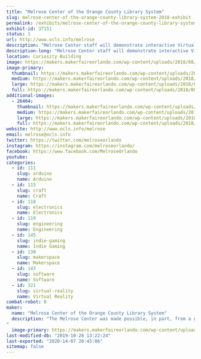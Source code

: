 ```yaml
---
title: "Melrose Center of the Orange County Library System"
slug: melrose-center-of-the-orange-county-library-system-2018-exhibit
permalink: /exhibits/melrose-center-of-the-orange-county-library-system-2018-exhibit/
exhibit-id: 37151
status: 1
url: http://www.ocls.info/melrose
description: "Melrose Center staff will demonstrate interactive Virtual Reality and Fab Lab experiences for visitors to our 2019 exhibit.  Learn about the classes and resources available at the Melrose Center, including Audio, Photo and Video studios, sound booths and editing bays, driving and flight simulators and more."
description-long: "Melrose Center staff will demonstrate interactive Virtual Reality and Fab Lab experiences for visitors to our 2019 exhibit.  Learn about the classes and resources available at the Melrose Center, including Audio, Photo and Video studios, sound booths and editing bays, driving and flight simulators and more."
location: Curiosity Building
image: https://makers.makerfaireorlando.com/wp-content/uploads/2018/08/melrose_logo.jpg
image-primary:
  thumbnail: https://makers.makerfaireorlando.com/wp-content/uploads/2018/08/melrose_logo-150x150.jpg
  medium: https://makers.makerfaireorlando.com/wp-content/uploads/2018/08/melrose_logo-300x112.jpg
  large: https://makers.makerfaireorlando.com/wp-content/uploads/2018/08/melrose_logo.jpg
  full: https://makers.makerfaireorlando.com/wp-content/uploads/2018/08/melrose_logo.jpg
additional-images:
  - 26464:
    thumbnail: https://makers.makerfaireorlando.com/wp-content/uploads/2018/08/CreativeExpo-Feb1117_12-150x150.jpg
    medium: https://makers.makerfaireorlando.com/wp-content/uploads/2018/08/CreativeExpo-Feb1117_12-300x200.jpg
    large: https://makers.makerfaireorlando.com/wp-content/uploads/2018/08/CreativeExpo-Feb1117_12-1024x683.jpg
    full: https://makers.makerfaireorlando.com/wp-content/uploads/2018/08/CreativeExpo-Feb1117_12.jpg
website: http://www.ocls.info/melrose
email: melrose@ocls.info
twitter: https://twitter.com/melroseorlando
instagram: https://instagram.com/melroseorlando/
facebook: https://www.facebook.com/MelroseOrlando
youtube: 
categories:
  - id: 111
    slug: arduino
    name: Arduino
  - id: 115
    slug: craft
    name: Craft
  - id: 118
    slug: electronics
    name: Electronics
  - id: 119
    slug: engineering
    name: Engineering
  - id: 145
    slug: indie-gaming
    name: Indie Gaming
  - id: 130
    slug: makerspace
    name: Makerspace
  - id: 143
    slug: software
    name: Software
  - id: 321
    slug: virtual-reality
    name: Virtual Reality
combat-robot: 0
maker:
  name: "Melrose Center of the Orange County Library System"
  description: "The Melrose Center was made possible, in part, from a generous gift from the Kendrick B. Melrose Family Foundation. It is a 26,000 square-foot technology facility where we serve the community by providing hands-on learning experiences and resources to allows users to pursue creative projects. The Melrose Center houses Studios for Photography, Video and Audio. It is also home to a Fab Lab and Sim/VR Lab. The curricula is made up of over 200 unique classes, including Equipment Training classes for the Studios, software training, basic electronics and more. Classes are taught by instructors with experience in their respective fields. 
"
  image-primary: https://makers.makerfaireorlando.com/wp-content/uploads/2015/06/melrose-logo.jpg
last-modified-db: "2019-10-28 13:22:24"
last-exported: "2020-14-07 20:45:06"
sitemap: false
---
```

